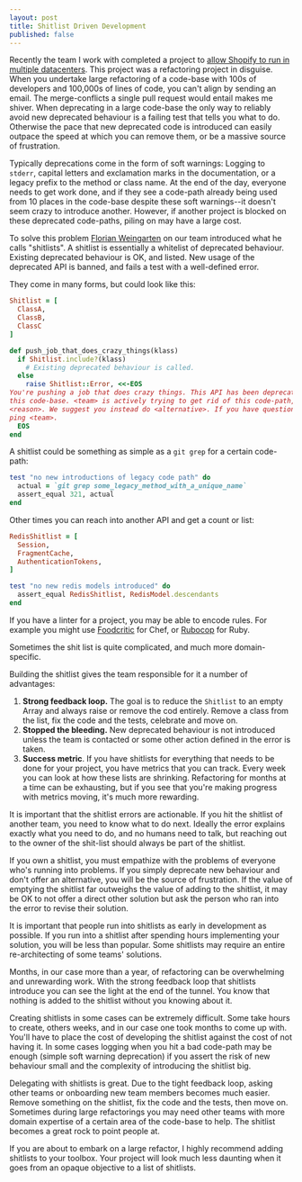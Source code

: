 ```yaml
---
layout: post
title: Shitlist Driven Development
published: false
---
```


Recently the team I work with completed a project to [allow Shopify to run in
multiple datacenters](https://www.youtube.com/watch?v=7UyDK2bDjc4). This project
was a refactoring project in disguise. When you undertake large refactoring of a
code-base with 100s of developers and 100,000s of lines of code, you can't align
by sending an email. The merge-conflicts a single pull request would entail
makes me shiver. When deprecating in a large code-base the only way to reliably
avoid new deprecated behaviour is a failing test that tells you what to do.
Otherwise the pace that new deprecated code is introduced can easily outpace the
speed at which you can remove them, or be a massive source of frustration.

Typically deprecations come in the form of soft warnings: Logging to `stderr`,
capital letters and exclamation marks in the documentation, or a legacy prefix
to the method or class name. At the end of the day, everyone needs to get work
done, and if they see a code-path already being used from 10 places in the
code-base despite these soft warnings--it doesn't seem crazy to introduce
another. However, if another project is blocked on these deprecated code-paths,
piling on may have a large cost.

To solve this problem [Florian Weingarten](https://twitter.com/fw1729) on our
team introduced what he calls "shitlists". A shitlist is essentially a whitelist
of deprecated behaviour. Existing deprecated behaviour is OK, and listed. New
usage of the deprecated API is banned, and fails a test with a well-defined
error. 

They come in many forms, but could look like this:

```ruby
Shitlist = [
  ClassA,
  ClassB,
  ClassC
]

def push_job_that_does_crazy_things(klass)
  if Shitlist.include?(klass)
    # Existing deprecated behaviour is called.
  else
    raise Shitlist::Error, <<-EOS
You're pushing a job that does crazy things. This API has been deprecated in
this code-base. <team> is actively trying to get rid of this code-path, because
<reason>. We suggest you instead do <alternative>. If you have questions, please
ping <team>.
  EOS
end
```

A shitlist could be something as simple as a `git grep` for a certain code-path:

```ruby
test "no new introductions of legacy code path" do
  actual = `git grep some_legacy_method_with_a_unique_name`
  assert_equal 321, actual
end
```

Other times you can reach into another API and get a count or list:

```ruby
RedisShitlist = [
  Session,
  FragmentCache,
  AuthenticationTokens,
]

test "no new redis models introduced" do
  assert_equal RedisShitlist, RedisModel.descendants
end
```

If you have a linter for a project, you may be able to encode rules. For example
you might use [Foodcritic](http://www.foodcritic.io/) for Chef, or
[Rubocop](https://github.com/bbatsov/rubocop) for Ruby.

Sometimes the shit list is quite complicated, and much more domain-specific.

Building the shitlist gives the team responsible for it a number of advantages:

1. **Strong feedback loop.** The goal is to reduce the `Shitlist` to an empty
   Array and always raise or remove the cod entirely. Remove a class from the
   list, fix the code and the tests, celebrate and move on.
2. **Stopped the bleeding.** New deprecated behaviour is not introduced unless
   the team is contacted or some other action defined in the error is taken.
3. **Success metric**. If you have shitlists for everything that needs to be
   done for your project, you have metrics that you can track. Every week you
   can look at how these lists are shrinking. Refactoring for months at a time
   can be exhausting, but if you see that you're making progress with metrics
   moving, it's much more rewarding.

It is important that the shitlist errors are actionable. If you hit the shitlist
of another team, you need to know what to do next. Ideally the error explains
exactly what you need to do, and no humans need to talk, but reaching out to the
owner of the shit-list should always be part of the shitlist.

If you own a shitlist, you must empathize with the problems of everyone who's
running into problems. If you simply deprecate new behaviour and don't offer an
alternative, you will be the source of frustration. If the value of emptying the
shitlist far outweighs the value of adding to the shitlist, it may be OK to not
offer a direct other solution but ask the person who ran into the error to
revise their solution.

It is important that people run into shitlists as early in development as
possible. If you run into a shitlist after spending hours implementing your
solution, you will be less than popular. Some shitlists may require an entire
re-architecting of some teams' solutions. 

Months, in our case more than a year, of refactoring can be overwhelming and
unrewarding work. With the strong feedback loop that shitlists introduce you can
see the light at the end of the tunnel. You know that nothing is added to the
shitlist without you knowing about it.

Creating shitlists in some cases can be extremely difficult. Some take hours to
create, others weeks, and in our case one took months to come up with. You'll
have to place the cost of developing the shitlist against the cost of not having
it. In some cases logging when you hit a bad code-path may be enough (simple
soft warning deprecation) if you assert the risk of new behaviour small and the
complexity of introducing the shitlist big.

Delegating with shitlists is great. Due to the tight feedback loop, asking other
teams or onboarding new team members becomes much easier. Remove something on
the shitlist, fix the code and the tests, then move on. Sometimes during large
refactorings you may need other teams with more domain expertise of a certain
area of the code-base to help. The shitlist becomes a great rock to point people
at.

If you are about to embark on a large refactor, I highly recommend adding
shitlists to your toolbox. Your project will look much less daunting when it
goes from an opaque objective to a list of shitlists.
